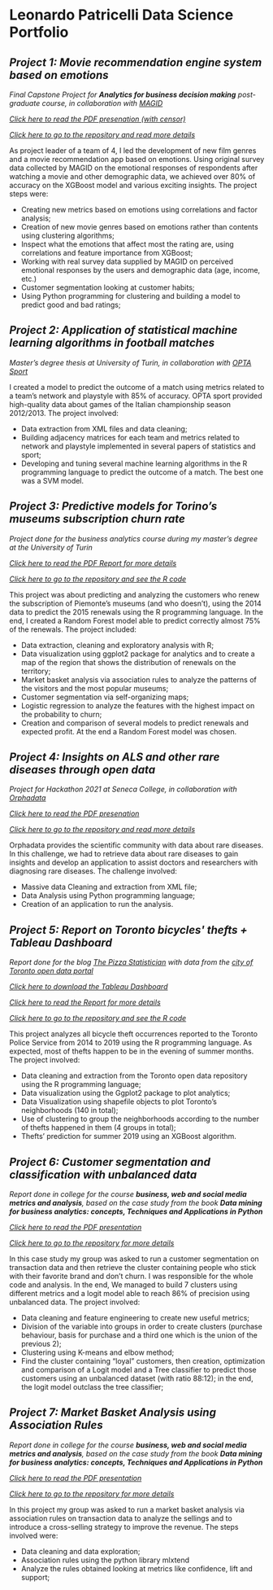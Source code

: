 # Leonardo Patricelli Data Science Portfolio

## *Project 1: Movie recommendation engine system based on emotions*
*Final Capstone Project for **Analytics for business decision making** post-graduate course,  in collaboration with [MAGID]( https://magid.com/ )* 

*[Click here to read the PDF presenation (with censor)]( https://github.com/ianux22/RECOMMENDATION-ENGINE-SYSTEM-BASED-ON-EMOTIONS/blob/master/Capstone_Prezo.pdf )* 

*[Click here to go to the repository and read more details]( https://github.com/ianux22/RECOMMENDATION-ENGINE-SYSTEM-BASED-ON-EMOTIONS/tree/master  )* 

As project leader of a team of 4, I led the development of new film genres and a movie recommendation app based on emotions. Using original survey data collected by MAGID on the emotional responses of respondents after watching a movie and other demographic data, we achieved over 80% of accuracy on the XGBoost model and various exciting insights.
The project steps were:

- Creating new metrics based on emotions using correlations and factor analysis;
-	Creation of new movie genres based on emotions rather than contents using clustering algorithms;
-	Inspect what the emotions that affect most the rating are, using correlations and feature importance from XGBoost;
-	Working with real survey data supplied by MAGID on perceived emotional responses by the users and demographic data (age, income, etc.)
-	Customer segmentation looking at customer habits;
-	Using Python programming for clustering and building a model to predict good and bad ratings;

## *Project 2: Application of statistical machine learning algorithms in football matches*
*Master’s degree thesis at University of Turin, in collaboration with [OPTA Sport](https://www.optasports.com/)*

I created a model to predict the outcome of a match using metrics related to a team’s network and playstyle with 85% of accuracy. OPTA sport provided high-quality data about games of the Italian championship season 2012/2013. The project involved:

- Data extraction from XML files and data cleaning; 
- Building adjacency matrices for each team and metrics related to network and playstyle implemented in several papers of statistics and sport;
- Developing and tuning several machine learning algorithms in the R programming language to predict the outcome of a match. The best one was a SVM model.

## *Project 3: Predictive models for Torino’s museums subscription churn rate*
*Project done for the business analytics course during my master’s degree at the University of Turin*

*[Click here to read the PDF Report for more details]( https://github.com/ianux22/Torino_museums_subscriptions/blob/main/Patricelli_Previous_Work.pdf )* 

*[Click here to go to the repository and see the R code]( https://github.com/ianux22/Torino_museums_subscriptions  )* 

This project was about predicting and analyzing the customers who renew the subscription of Piemonte’s museums (and who doesn’t), using the 2014 data to predict the 2015 renewals using the R programming language. In the end, I created a Random Forest model able to predict correctly almost 75% of the renewals. The project included: 
-	Data extraction, cleaning and exploratory analysis with R; 
-	Data visualization using ggplot2 package for analytics and to create a map of the region that shows the distribution of renewals on the territory;
-	Market basket analysis via association rules to analyze the patterns of the visitors and the most popular museums;
-	Customer segmentation via self-organizing maps;
-	Logistic regression to analyze the features with the highest impact on the probability to churn;
-	Creation and comparison of several models to predict renewals and expected profit. At the end a Random Forest model was chosen.


## *Project 4: Insights on ALS and other rare diseases through open data*
*Project for Hackathon 2021 at Seneca College, in collaboration with [Orphadata](http://www.orphadata.org/cgi-bin/index.php)*

*[Click here to read the PDF presenation]( https://github.com/ianux22/Hackathon_Seneca_2021/blob/main/Obtaining%20insights%20on%20ALS%20and%20other%20rare%20diseases%20through%20Open%20data.pdf )* 

*[Click here to go to the repository and read more details]( https://github.com/ianux22/Hackathon_Seneca_2021  )* 

Orphadata provides the scientific community with data about rare diseases. In this challenge, we had to retrieve data about rare diseases to gain insights and develop an application to assist doctors and researchers with diagnosing rare diseases. The challenge involved:

- Massive data Cleaning and extraction from XML file; 
- Data Analysis using Python programming language; 
- Creation of an application to run the analysis.

## *Project 5: Report on Toronto bicycles' thefts + Tableau Dashboard*
*Report done for the blog [The Pizza Statistician](https://ianux22.wixsite.com/thepizzastatistician) with data from the [city of Toronto open data portal](https://open.toronto.ca/dataset/bicycle-thefts/)*

*[Click here to download the Tableau Dashboard]( https://github.com/ianux22/Toronto_Bike_Thefts/tree/main/Tableau%20Dashboard )* 

*[Click here to read the Report for more details]( https://ianux22.wixsite.com/thepizzastatistician/post/study-on-toronto-s-bicycle-thefts )* 

*[Click here to go to the repository and see the R code]( https://github.com/ianux22/Toronto_Bike_Thefts  )* 

This project analyzes all bicycle theft occurrences reported to the Toronto Police Service from 2014 to 2019 using the R programming language. As expected, most of thefts happen to be in the evening of summer months. The project involved: 
-	Data cleaning and extraction from the Toronto open data repository using the R programming language;
-	Data visualization using the Ggplot2 package to plot analytics;
-	Data Visualization using shapefile objects to plot Toronto’s neighborhoods (140 in total);
-	 Use of clustering to group the neighborhoods according to the number of thefts happened in them (4 groups in total);
-	Thefts’ prediction for summer 2019 using an XGBoost algorithm.

## *Project 6: Customer segmentation and classification with unbalanced data*
*Report done in college for the course **business, web and social media metrics and analysis**, based on the case study from the book **Data mining for business analytics: concepts, Techniques and Applications in Python***

*[Click here to read the PDF presentation]( https://github.com/ianux22/Case_Study_GeorgeBrown/blob/main/03_CaseStudy_Logit_with_Unbalanced_Data/CaseStudy03_Presentation.pdf )*

*[Click here to go to the repository for more details]( https://github.com/ianux22/Case_Study_GeorgeBrown/tree/main/03_CaseStudy_Logit_with_Unbalanced_Data  )* 

In this case study my group was asked to run a customer segmentation on transaction data and then retrieve the cluster containing people who stick with their favorite brand and don’t churn.
I was responsible for the whole code and analysis. In the end, We managed to build 7 clusters using different metrics and a logit model able to reach 86% of precision using unbalanced data. The project involved: 
-	Data cleaning and feature engineering to create new useful metrics;
-	Division of the variable into groups in order to create clusters (purchase behaviour, basis for purchase and a third one which is the union of the previous 2);
-	Clustering using K-means and elbow method;
-	Find the cluster containing “loyal” customers, then creation, optimization and comparison of a Logit model and a Tree classifier to predict those customers using an unbalanced dataset (with ratio 88:12); in the end, the logit model outclass the tree classifier;

## *Project 7: Market Basket Analysis using Association Rules*
*Report done in college for the course **business, web and social media metrics and analysis**, based on the case study from the book **Data mining for business analytics: concepts, Techniques and Applications in Python***

*[Click here to read the PDF presentation]( https://github.com/ianux22/Case_Study_GeorgeBrown/blob/main/02_CaseStudy_MarketBasketAnalysis/CaseStudy02_Presentation.pdf )* 

*[Click here to go to the repository for more details]( https://github.com/ianux22/Case_Study_GeorgeBrown/tree/main/02_CaseStudy_MarketBasketAnalysis  )* 

In this project my group was asked to run a market basket analysis via association rules on transaction data to analyze the sellings and to introduce a cross-selling strategy to improve the revenue. The steps involved were: 
-	Data cleaning and data exploration;
-	Association rules using the python library mlxtend
-	Analyze the rules obtained looking at metrics like confidence, lift and support;

